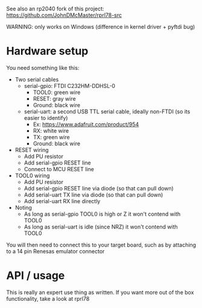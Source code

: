 See also an rp2040 fork of this project:
https://github.com/JohnDMcMaster/rprl78-src

WARNING: only works on Windows
(difference in kernel driver + pyftdi bug)


# Hardware setup

You need something like this:
* Two serial cables
  * serial-gpio: FTDI C232HM-DDHSL-0
    * TOOL0: green wire
    * RESET: gray wire
    * Ground: black wire
  * serial-uart: a second USB TTL serial cable, ideally non-FTDI (so its easier to identify)
    * Ex: https://www.adafruit.com/product/954
    * RX: white wire
    * TX: green wire
    * Ground: black wire
* RESET wiring
  * Add PU resistor
  * Add serial-gpio RESET line
  * Connect to MCU RESET line
* TOOL0 wiring
  * Add PU resistor
  * Add serial-gpio RESET line via diode (so that can pull down)
  * Add serial-uart TX line via diode (so that can pull down)
  * Add serial-uart RX line directly
* Noting
  * As long as serial-gpio TOOL0 is high or Z it won't contend with TOOL0
  * As long as serial-uart is idle (since NRZ) it won't contend with TOOL0

You will then need to connect this to your target board, such as by attaching to
a 14 pin Renesas emulator connector


# API / usage

This is really an expert use thing as written.
If you want more out of the box functionality, take a look at rprl78

